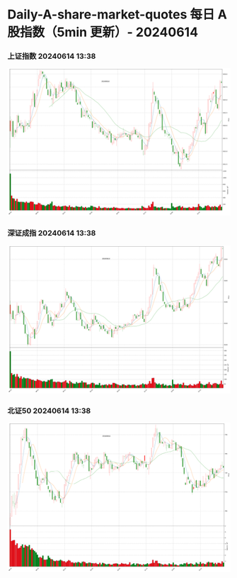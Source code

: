 
# Daily-A-share-market-quotes 每日 A 股指数（5min 更新）- 20240614

### 上证指数 20240614 13:38
![](./fig/2024/6/20240614-sh000001.png)

### 深证成指 20240614 13:38
![](./fig/2024/6/20240614-sz399001.png)

### 北证50 20240614 13:38
![](./fig/2024/6/20240614-bj899050.png)
